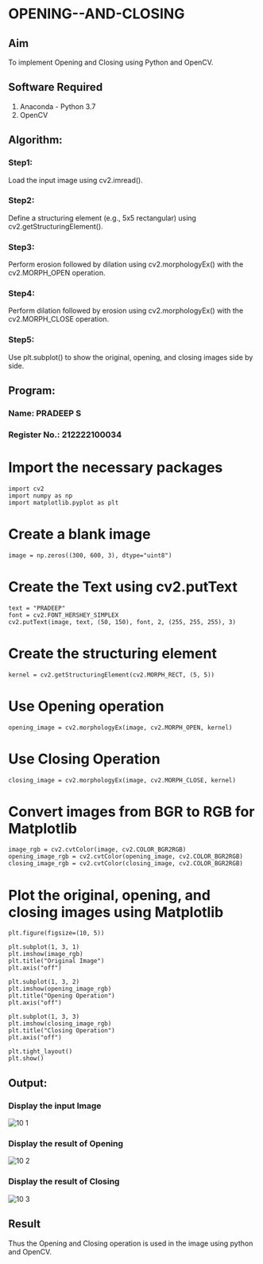 # OPENING--AND-CLOSING
## Aim
To implement Opening and Closing using Python and OpenCV.

## Software Required
1. Anaconda - Python 3.7
2. OpenCV
## Algorithm:
### Step1:
Load the input image using cv2.imread().

### Step2:
Define a structuring element (e.g., 5x5 rectangular) using cv2.getStructuringElement().

### Step3:
Perform erosion followed by dilation using cv2.morphologyEx() with the cv2.MORPH_OPEN operation.

### Step4:
Perform dilation followed by erosion using cv2.morphologyEx() with the cv2.MORPH_CLOSE operation.

### Step5:
Use plt.subplot() to show the original, opening, and closing images side by side.
## Program:
### Name: PRADEEP S
### Register No.: 212222100034
# Import the necessary packages
```
import cv2
import numpy as np
import matplotlib.pyplot as plt
```
# Create a blank image
```
image = np.zeros((300, 600, 3), dtype="uint8")
```
# Create the Text using cv2.putText
```
text = "PRADEEP"
font = cv2.FONT_HERSHEY_SIMPLEX
cv2.putText(image, text, (50, 150), font, 2, (255, 255, 255), 3)
```
# Create the structuring element
```
kernel = cv2.getStructuringElement(cv2.MORPH_RECT, (5, 5))
```
# Use Opening operation
```
opening_image = cv2.morphologyEx(image, cv2.MORPH_OPEN, kernel)
```

# Use Closing Operation
```
closing_image = cv2.morphologyEx(image, cv2.MORPH_CLOSE, kernel)
```
# Convert images from BGR to RGB for Matplotlib
```
image_rgb = cv2.cvtColor(image, cv2.COLOR_BGR2RGB)
opening_image_rgb = cv2.cvtColor(opening_image, cv2.COLOR_BGR2RGB)
closing_image_rgb = cv2.cvtColor(closing_image, cv2.COLOR_BGR2RGB)
```

# Plot the original, opening, and closing images using Matplotlib
```
plt.figure(figsize=(10, 5))

plt.subplot(1, 3, 1)
plt.imshow(image_rgb)
plt.title("Original Image")
plt.axis("off")

plt.subplot(1, 3, 2)
plt.imshow(opening_image_rgb)
plt.title("Opening Operation")
plt.axis("off")

plt.subplot(1, 3, 3)
plt.imshow(closing_image_rgb)
plt.title("Closing Operation")
plt.axis("off")

plt.tight_layout()
plt.show()

```
## Output:
### Display the input Image

![10 1](https://github.com/user-attachments/assets/b5ec2e39-2546-4019-99de-5b5f4b428bd6)

### Display the result of Opening

![10 2](https://github.com/user-attachments/assets/a05592a9-b018-4e94-9372-a78dc0f3b196)

### Display the result of Closing

![10 3](https://github.com/user-attachments/assets/c9bf4a1c-14a3-4d0d-ad76-327b6e71e894)

## Result
Thus the Opening and Closing operation is used in the image using python and OpenCV.
